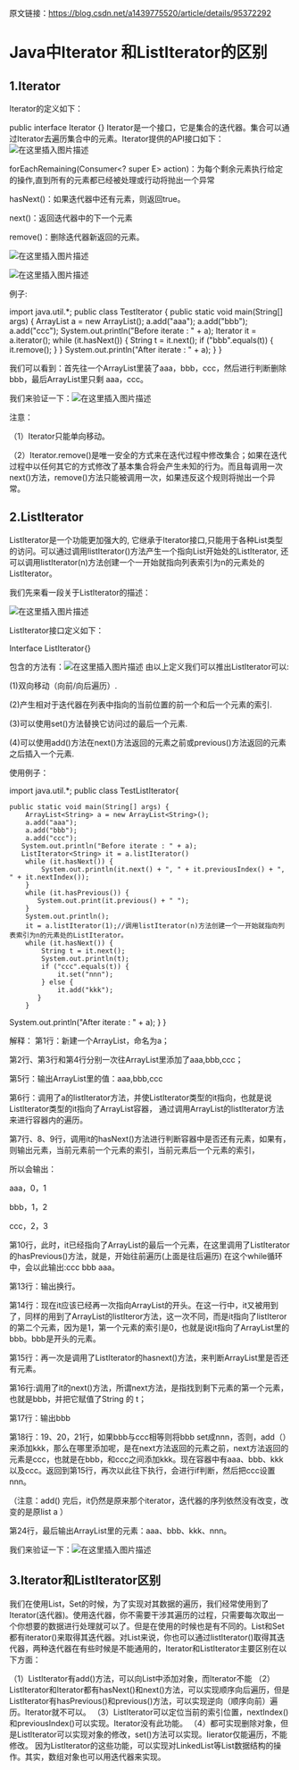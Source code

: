 原文链接：https://blog.csdn.net/a1439775520/article/details/95372292

# Java中Iterator 和ListIterator的区别

## 1.Iterator

Iterator的定义如下：

public interface Iterator {}
Iterator是一个接口，它是集合的迭代器。集合可以通过Iterator去遍历集合中的元素。Iterator提供的API接口如下：![在这里插入图片描述](https://img-blog.csdnimg.cn/20190710195036358.png?x-oss-process=image/watermark,type_ZmFuZ3poZW5naGVpdGk,shadow_10,text_aHR0cHM6Ly9ibG9nLmNzZG4ubmV0L2ExNDM5Nzc1NTIw,size_16,color_FFFFFF,t_70)

forEachRemaining(Consumer<? super E> action)：为每个剩余元素执行给定的操作,直到所有的元素都已经被处理或行动将抛出一个异常

hasNext()：如果迭代器中还有元素，则返回true。

next()：返回迭代器中的下一个元素

remove()：删除迭代器新返回的元素。

![在这里插入图片描述](https://img-blog.csdnimg.cn/20190710195045795.png)

![在这里插入图片描述](https://img-blog.csdnimg.cn/20190710195054359.png?x-oss-process=image/watermark,type_ZmFuZ3poZW5naGVpdGk,shadow_10,text_aHR0cHM6Ly9ibG9nLmNzZG4ubmV0L2ExNDM5Nzc1NTIw,size_16,color_FFFFFF,t_70)

例子:

import java.util.*;
public class TestIterator {
    public static void main(String[] args) {
        ArrayList<String> a = new ArrayList<String>();
        a.add("aaa");
        a.add("bbb");
        a.add("ccc");
        System.out.println("Before iterate : " + a);
        Iterator<String> it = a.iterator();
        while (it.hasNext()) {
            String t = it.next();
            if ("bbb".equals(t)) {
                it.remove();
            }
        }
        System.out.println("After iterate : " + a);
    }
}

我们可以看到：首先往一个ArrayList里装了aaa，bbb，ccc，然后进行判断删除bbb，最后ArrayList里只剩 aaa，ccc。

我们来验证一下：![在这里插入图片描述](https://img-blog.csdnimg.cn/20190710195130119.png?x-oss-process=image/watermark,type_ZmFuZ3poZW5naGVpdGk,shadow_10,text_aHR0cHM6Ly9ibG9nLmNzZG4ubmV0L2ExNDM5Nzc1NTIw,size_16,color_FFFFFF,t_70)

注意：

（1）Iterator只能单向移动。

（2）Iterator.remove()是唯一安全的方式来在迭代过程中修改集合；如果在迭代过程中以任何其它的方式修改了基本集合将会产生未知的行为。而且每调用一次next()方法，remove()方法只能被调用一次，如果违反这个规则将抛出一个异常。

## 2.ListIterator

ListIterator是一个功能更加强大的, 它继承于Iterator接口,只能用于各种List类型的访问。可以通过调用listIterator()方法产生一个指向List开始处的ListIterator, 还可以调用listIterator(n)方法创建一个一开始就指向列表索引为n的元素处的ListIterator。

我们先来看一段关于ListIterator的描述：

![在这里插入图片描述](https://img-blog.csdnimg.cn/20190710195140777.png?x-oss-process=image/watermark,type_ZmFuZ3poZW5naGVpdGk,shadow_10,text_aHR0cHM6Ly9ibG9nLmNzZG4ubmV0L2ExNDM5Nzc1NTIw,size_16,color_FFFFFF,t_70)

ListIterator接口定义如下：

Interface ListIterator<E>{}


包含的方法有：![在这里插入图片描述](https://img-blog.csdnimg.cn/20190710195153547.png?x-oss-process=image/watermark,type_ZmFuZ3poZW5naGVpdGk,shadow_10,text_aHR0cHM6Ly9ibG9nLmNzZG4ubmV0L2ExNDM5Nzc1NTIw,size_16,color_FFFFFF,t_70)
由以上定义我们可以推出ListIterator可以:

(1)双向移动（向前/向后遍历）.

(2)产生相对于迭代器在列表中指向的当前位置的前一个和后一个元素的索引.

(3)可以使用set()方法替换它访问过的最后一个元素.

(4)可以使用add()方法在next()方法返回的元素之前或previous()方法返回的元素之后插入一个元素.

使用例子：

import java.util.*;
public class TestListIterator{

    public static void main(String[] args) {
        ArrayList<String> a = new ArrayList<String>();
        a.add("aaa");
        a.add("bbb");
        a.add("ccc");
       System.out.println("Before iterate : " + a);
       ListIterator<String> it = a.listIterator()
        while (it.hasNext()) {
            System.out.println(it.next() + ", " + it.previousIndex() + ", " + it.nextIndex());
        }
        while (it.hasPrevious()) {
           System.out.print(it.previous() + " ");
        }
        System.out.println();
        it = a.listIterator(1);//调用listIterator(n)方法创建一个一开始就指向列表索引为n的元素处的ListIterator。
        while (it.hasNext()) {
            String t = it.next();
            System.out.println(t);
            if ("ccc".equals(t)) {
                it.set("nnn");
            } else {
                it.add("kkk");
           }
        }
System.out.println("After iterate : " + a);
    }
}



解释：
第1行：新建一个ArrayList，命名为a；

第2行、第3行和第4行分别一次往ArrayList里添加了aaa,bbb,ccc；

第5行：输出ArrayList里的值：aaa,bbb,ccc

第6行：调用了a的listIterator方法，并使ListIterator类型的it指向，也就是说ListIterator类型的it指向了ArrayList容器， 通过调用ArrayList的listIterator方法来进行容器内的遍历。

第7行、8、9行，调用it的hasNext()方法进行判断容器中是否还有元素，如果有，则输出元素，当前元素前一个元素的索引，当前元素后一个元素的索引，

所以会输出：

aaa，0，1

bbb，1，2

ccc，2，3

第10行，此时，it已经指向了ArrayList的最后一个元素，在这里调用了ListIterator的hasPrevious()方法，就是，开始往前遍历(上面是往后遍历) 在这个while循环中，会以此输出:ccc bbb aaa。

第13行：输出换行。

第14行：现在it应该已经再一次指向ArrayList的开头。在这一行中，it又被用到了，同样的用到了ArrayList的listIteror方法，这一次不同，而是it指向了listIteror的第二个元素，因为是1，第一个元素的索引是0，也就是说it指向了ArrayList里的bbb。bbb是开头的元素。

第15行：再一次是调用了ListIterator的hasnext()方法，来判断ArrayList里是否还有元素。

第16行:调用了it的next()方法，所谓next方法，是指找到剩下元素的第一个元素，也就是bbb，并把它赋值了String 的 t；

第17行：输出bbb

第18行：19、20，21行，如果bbb与ccc相等则将bbb set成nnn，否则，add（）来添加kkk，那么在哪里添加呢，是在next方法返回的元素之前，next方法返回的元素是ccc，也就是在bbb，和ccc之间添加kkk。现在容器中有aaa、bbb、kkk以及ccc。返回到第15行，再次以此往下执行，会进行if判断，然后把ccc设置nnn。

（注意：add() 完后，it仍然是原来那个iterator，迭代器的序列依然没有改变，改变的是原list a ）

第24行，最后输出ArrayList里的元素：aaa、bbb、kkk、nnn。

我们来验证一下：![在这里插入图片描述](https://img-blog.csdnimg.cn/20190710195215289.png?x-oss-process=image/watermark,type_ZmFuZ3poZW5naGVpdGk,shadow_10,text_aHR0cHM6Ly9ibG9nLmNzZG4ubmV0L2ExNDM5Nzc1NTIw,size_16,color_FFFFFF,t_70)

## 3.Iterator和ListIterator区别

我们在使用List，Set的时候，为了实现对其数据的遍历，我们经常使用到了Iterator(迭代器)。使用迭代器，你不需要干涉其遍历的过程，只需要每次取出一个你想要的数据进行处理就可以了。但是在使用的时候也是有不同的。List和Set都有iterator()来取得其迭代器。对List来说，你也可以通过listIterator()取得其迭代器，两种迭代器在有些时候是不能通用的，Iterator和ListIterator主要区别在以下方面：

（1）ListIterator有add()方法，可以向List中添加对象，而Iterator不能
（2）ListIterator和Iterator都有hasNext()和next()方法，可以实现顺序向后遍历，但是ListIterator有hasPrevious()和previous()方法，可以实现逆向（顺序向前）遍历。Iterator就不可以。
（3）ListIterator可以定位当前的索引位置，nextIndex()和previousIndex()可以实现。Iterator没有此功能。
（4）都可实现删除对象，但是ListIterator可以实现对象的修改，set()方法可以实现。Iierator仅能遍历，不能修改。
因为ListIterator的这些功能，可以实现对LinkedList等List数据结构的操作。其实，数组对象也可以用迭代器来实现。